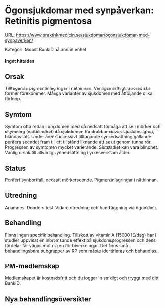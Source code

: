 # Ögonsjukdomar med synpåverkan: Retinitis pigmentosa

URL: https://www.praktiskmedicin.se/sjukdomar/ogonsjukdomar-med-synpaverkan/



Kategori: Mobilt BankID på annan enhet

#### Inget hittades

## Orsak

Tilltagande pigmentinlagringar i näthinnan. Vanligen ärftligt, sporadiska former förekommer. Många varianter av sjukdomen med åtföljande olika förlopp.

## Symtom

Symtom ofta redan i ungdomen med då nedsatt förmåga att se i mörker och skymning (nattblindhet) då sjukdomen ffa drabbar stavar. Ljuskänslighet, bländas lätt. Under åren successivt tilltagande synnedsättning gällande perifera seendet fram till ett tillstånd liknande att se ut genom tunna rör. Progressen av symtomen mycket varierande. Slutstadiet kan vara blindhet. Vanlig orsak till allvarlig synnedsättning i yrkesverksam ålder.

## Status

Perifert synbortfall, nedsatt mörkerseende. Pigmentinlagringar i näthinnan.

## Utredning

Anamnes. Donders test. Vidare utredning och handläggning via ögonklinik.

## Behandling

Finns ingen specifik behandling. Tillskott av vitamin A (15000 IE/dag) har i studier uppvisat en inbromsande effekt på sjukdomsprogressen och dess fördelar får vägas mot risken för biverkningar. Det finns små behandlingsbara subgrupper av RP som måste identifieras och behandlas.

## PM-medlemskap

Medlemskapet är kostnadsfritt och du loggar in smidigt och tryggt med ditt BankID.

## Nya behandlingsöversikter

